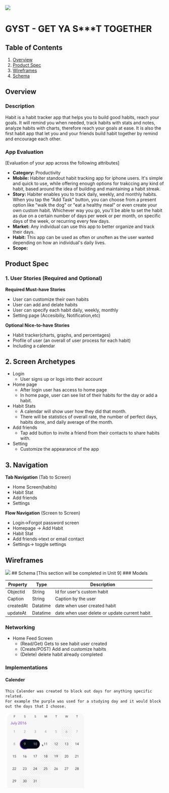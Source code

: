 <img src="codepath-flix.gif" width=250><br>
# GYST - GET YA S***T TOGETHER

## Table of Contents
1. [Overview](#Overview)
1. [Product Spec](#Product-Spec)
1. [Wireframes](#Wireframes)
2. [Schema](#Schema)

## Overview
### Description
Habit is a habit tracker app that helps you to build good habits, reach your goals.
It will remind you when needed, track habits with stats and notes, analyze habits with charts, therefore reach your goals at ease. It is also the first habit app that let you and your friends build habit together by remind and encourage each other.

### App Evaluation
[Evaluation of your app across the following attributes]
- **Category:** Productivity
- **Mobile:** Habiter standout habit tracking app for iphone users. It's simple and quick to use, while offering enough options for trakccing any kind of habit, based around the idea of building and maintaining a habit streak.
- **Story:** Habiter enables you to track daily, weekly, and monthly habits. When you tap the "Add Task" button, you can choose from a present option like "walk the dog" or "eat a healthy meal" or even create your own custom habit. Whichever way you go, you'll be able to set the habit as due on a certain number of days per week or per month, on specific days of the week, or recurring every few days. 
- **Market:** Any individual can use this app to better organize and track their days. 
- **Habit:** This app can be used as often or unoften as the user wanted depending on how an individual's daily lives.
- **Scope:** 

## Product Spec

### 1. User Stories (Required and Optional)

**Required Must-have Stories**

* User can customize their own habits
* User can add and delate habits
* User can specify each habit daily, weekly, monthly 
* Setting page (Accesibiliy, Notification,etc)


**Optional Nice-to-have Stories**

* Habit tracker(charts, graphs, and percentages)
* Profile of user (an overall of user process for each habit)
* Including a calendar


## 2. Screen Archetypes
* Login 
  * User signs up or logs into their account
* Home page
  * After login user has access to home page
  * In home page, user can see list of their habits for the day or add a habit.
* Habit Stats
  * A calendar will show user how they did that month. 
  * There will be statistics of overall rate, the number of perfect days, habits done, and daily average of the month.
* Add friends
  * Tap add button to invite a friend from their contacts to share habits with.
* Setting
  * Customize the appearance of the app


## 3. Navigation
**Tab Navigation** (Tab to Screen)

* Home Screen(habits)
* Habit Stat
* Add friends
* Settings


**Flow Navigation** (Screen to Screen)

* Login->Forgot password screen 
* Homepage -> Add Habit
* Habit Stat
* Add friends->text or email contact
* Settings-> toggle settings 

   
## Wireframes
<img src="https://user-images.githubusercontent.com/70337936/162648714-68fc5946-528c-42a0-889c-f9684b6ab27d.jpg " width=600>
## Schema 
[This section will be completed in Unit 9]
### Models

|  Property   |    Type    |         Description          |
|-------------|------------|------------------------------|
|  Objectid   |   String   | Id for user's custom habit   |
|  Caption    |   String   | Caption by the user          |
|  createdAt  |  Datatime  | date when user created habit |
|  updateAt   |  Datatime  | date when user delete or update current habit |

 
### Networking
- Home Feed Screen
   - (Read/Get) Gets to see habit user created
   - (Create/POST) Add and customize habits
   - (Delete) delete habit already completed

### Implementations

#### Calender
```
This Calender was created to block out days for anything specific related. 
For example the purple was used for a studying day and it would block out the days that I choose. 
```
<img src="calender-gif.gif" width=250><br>
